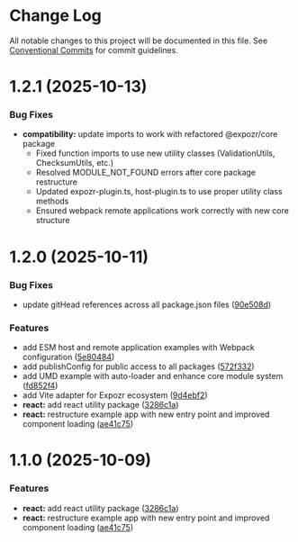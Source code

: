 # Change Log

All notable changes to this project will be documented in this file.
See [Conventional Commits](https://conventionalcommits.org) for commit guidelines.

# 1.2.1 (2025-10-13)

### Bug Fixes

- **compatibility:** update imports to work with refactored @expozr/core package
  - Fixed function imports to use new utility classes (ValidationUtils, ChecksumUtils, etc.)
  - Resolved MODULE_NOT_FOUND errors after core package restructure
  - Updated expozr-plugin.ts, host-plugin.ts to use proper utility class methods
  - Ensured webpack remote applications work correctly with new core structure

# 1.2.0 (2025-10-11)

### Bug Fixes

- update gitHead references across all package.json files ([90e508d](https://github.com/brunos3d/expozr/commit/90e508d7d66060afd36d394187f8c876a4a76e8e))

### Features

- add ESM host and remote application examples with Webpack configuration ([5e80484](https://github.com/brunos3d/expozr/commit/5e80484f3b3f276e236206b3ba6430cadcd891ba))
- add publishConfig for public access to all packages ([572f332](https://github.com/brunos3d/expozr/commit/572f332aaaef874ba8820338c11cf5e80c47a3ee))
- add UMD example with auto-loader and enhance core module system ([fd852f4](https://github.com/brunos3d/expozr/commit/fd852f40574924e2b75c069d475687f59e4c70dc))
- add Vite adapter for Expozr ecosystem ([9d4ebf2](https://github.com/brunos3d/expozr/commit/9d4ebf2803f5f056cde4edd7ee558a02bf6a8ef6))
- **react:** add react utility package ([3286c1a](https://github.com/brunos3d/expozr/commit/3286c1a917dd66acdd4a361e3c4180f000b4b4cc))
- **react:** restructure example app with new entry point and improved component loading ([ae41c75](https://github.com/brunos3d/expozr/commit/ae41c75c554a5112b26239f7f8c5ba4083285dab))

# 1.1.0 (2025-10-09)

### Features

- **react:** add react utility package ([3286c1a](https://github.com/brunos3d/expozr/commit/3286c1a917dd66acdd4a361e3c4180f000b4b4cc))
- **react:** restructure example app with new entry point and improved component loading ([ae41c75](https://github.com/brunos3d/expozr/commit/ae41c75c554a5112b26239f7f8c5ba4083285dab))
